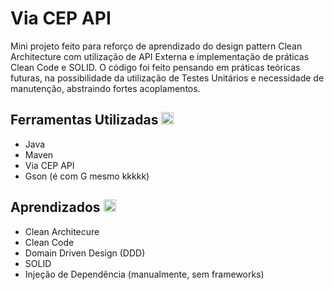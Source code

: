 
# Via CEP API
Mini projeto feito para reforço de aprendizado do design pattern Clean Architecture com utilização de API Externa e implementação de práticas Clean Code e SOLID.
O código foi feito pensando em práticas teóricas futuras, na possibilidade da utilização de Testes Unitários e necessidade de manutenção, abstraindo fortes acoplamentos.

## Ferramentas Utilizadas <img width="20px" src="https://cdn-icons-png.flaticon.com/512/5109/5109515.png" />
- Java 
- Maven
- Via CEP API
- Gson (é com G mesmo kkkkk)

## Aprendizados <img src="https://cdn-icons-png.flaticon.com/512/2232/2232688.png" width="20px"/>
- Clean Architecure
- Clean Code
- Domain Driven Design (DDD)
- SOLID
- Injeção de Dependência (manualmente, sem frameworks)

